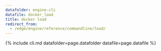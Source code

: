 ```yaml
---
datafolder: engine-cli
datafile: docker_load
title: docker load
redirect_from:
  - /edge/engine/reference/commandline/load/
---
```

<!--
Sorry, but the contents of this page are automatically generated from
Docker's source code. If you want to suggest a change to the text that appears
here, you'll need to find the string by searching this repo:

https://github.com/docker/cli
-->
{% include cli.md datafolder=page.datafolder datafile=page.datafile %}
